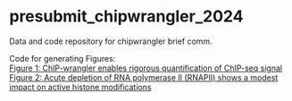# presubmit_chipwrangler_2024
Data and code repository for chipwrangler brief comm.

Code for generating Figures: <br>
[Figure 1: ChIP-wrangler enables rigorous quantification of ChIP-seq signal](https://github.com/lapatel22/natgen_presubmit_2024/blob/master/Fig1_LP78_data.md) <br>
[Figure 2: Acute depletion of RNA polymerase II (RNAPII) shows a modest impact on active histone modifications](https://github.com/lapatel22/natgen_presubmit_2024/blob/master/presubmit_final_fig2.md) <br>
